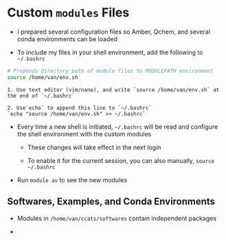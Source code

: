# Custom `modules` Files

- I prepared several configuration files so Amber, Qchem, and several conda environments can be loaded 

- To include my files in your shell environment, add the following to `~/.bashrc`

```bash
# Prepends directory path of module files to MODULEPATH environment
source /home/van/env.sh 
```

```{note} For example
1. Use text editor (vim/nano), and write `source /home/van/env.sh` at the end of `~/.bashrc`

2. Use`echo` to append this line to `~/.bashrc`
`echo "source /home/van/env.sh" >> ~/.bashrc`
```

- Every time a new shell is initiated, `~/.bashrc` will be read and configure the shell environment with the custom modules 

    - These changes will take effect in the next login

    - To enable it for the current session, you can also manually, `source ~/.bashrc` 

- Run `module av` to see the new modules 


## Softwares, Examples, and Conda Environments

- Modules in `/home/van/ccats/softwares` contain independent packages

- 


